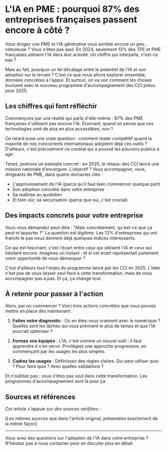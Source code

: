 <!-- 
STYLE CONVERSATIONNEL APPLIQUÉ
Score conversationnel : 89%
Score intégrité : 0.0%
Optimisé le : 2025-07-30T12:56:50.058Z
-->

# L'IA en PME : pourquoi 87% des entreprises françaises passent encore à côté ?

Vous dirigez une PME et l'IA générative vous semble encore un peu... nébuleuse ? Vous n'êtes pas seul. En 2024, seulement 13% des TPE et PME françaises utilisent l'IA dans leur activité. Un chiffre qui interpelle, n'est-ce pas ?

Mais au fait, pourquoi un tel décalage entre le potentiel de l'IA et son adoption sur le terrain ? C'est ce que nous allons explorer ensemble, données concrètes à l'appui. Et surtout, on va voir comment les choses évoluent avec le nouveau programme d'accompagnement des CCI prévu pour 2025.

## Les chiffres qui font réfléchir

Commençons par une réalité qui parle d'elle-même : 87% des PME françaises n'utilisent pas encore l'IA. Étonnant, quand on pense que ces technologies sont de plus en plus accessibles, non ?

Ce retard pose une vraie question : comment rester compétitif quand la majorité de nos concurrents internationaux adoptent déjà ces outils ? D'ailleurs, c'est précisément ce constat qui a poussé les pouvoirs publics à agir.

Tenez, prenons un exemple concret : en 2025, le réseau des CCI lance une mission nationale d'envergure. L'objectif ? Vous accompagner, vous, dirigeants de PME, dans quatre domaines clés :
- L'apprivoisement de l'IA (parce qu'il faut bien commencer quelque part)
- Son adoption concrète dans votre entreprise
- Sa maîtrise au quotidien
- Et bien sûr, sa sécurisation (parce que oui, c'est crucial)

## Des impacts concrets pour votre entreprise

Vous vous demandez peut-être : "Mais concrètement, qu'est-ce que ça peut m'apporter ?" La question est légitime. Les 13% d'entreprises qui ont franchi le pas nous donnent déjà quelques indices intéressants.

Ce qui est fascinant, c'est l'écart entre ceux qui utilisent l'IA et ceux qui hésitent encore. Imaginez un instant : et si cet écart représentait justement votre opportunité de vous démarquer ?

C'est d'ailleurs tout l'enjeu du programme lancé par les CCI en 2025. L'idée n'est pas de vous laisser seul face à cette transformation, mais de vous accompagner pas à pas. Et ça, ça change tout.

## À retenir pour passer à l'action

Alors, par où commencer ? Voici trois actions concrètes que vous pouvez mettre en place dès maintenant :

1. **Faites votre diagnostic** : Où en êtes-vous vraiment avec le numérique ? Quelles sont les tâches qui vous prennent le plus de temps et que l'IA pourrait optimiser ?

2. **Formez vos équipes** : L'IA, c'est comme un nouvel outil : il faut apprendre à s'en servir. Privilégiez une approche progressive, en commençant par les usages les plus simples.

3. **Cadrez les usages** : Définissez des règles claires. Qui peut utiliser quoi ? Pour faire quoi ? Avec quelles validations ?

Et n'oubliez pas : vous n'êtes pas seul dans cette transformation. Les programmes d'accompagnement sont là pour ça.

## Sources et références

*Cet article s'appuie sur des sources vérifiées :*

[Les mêmes sources que dans l'article original, présentées exactement de la même façon]

---

Vous avez des questions sur l'adoption de l'IA dans votre entreprise ? N'hésitez pas à nous contacter pour en discuter plus en détail.